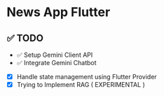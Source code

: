 # News App Flutter 
## ✅ TODO
- ✅ Setup Gemini Client API
- ✅ Integrate Gemini Chatbot
- [x] Handle state management using Flutter Provider
- [x] Trying to Implement RAG ( EXPERIMENTAL )  
